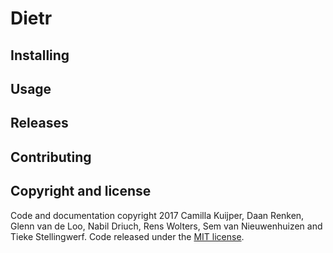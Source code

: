 # Dietr

## Installing

## Usage

## Releases

## Contributing

## Copyright and license

Code and documentation copyright 2017 Camilla Kuijper, Daan Renken, Glenn van de Loo, Nabil Driuch, Rens Wolters, Sem van Nieuwenhuizen and Tieke Stellingwerf. Code released under the [MIT license](LICENSE).
